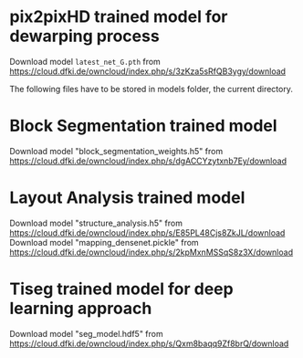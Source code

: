 # pix2pixHD trained model for dewarping process

Download model `latest_net_G.pth` from https://cloud.dfki.de/owncloud/index.php/s/3zKza5sRfQB3ygy/download

The following files have to be stored in models folder, the current directory.

# Block Segmentation trained model
Download model "block_segmentation_weights.h5" from https://cloud.dfki.de/owncloud/index.php/s/dgACCYzytxnb7Ey/download

# Layout Analysis trained model
Download model "structure_analysis.h5" from https://cloud.dfki.de/owncloud/index.php/s/E85PL48Cjs8ZkJL/download
Download model "mapping_densenet.pickle" from https://cloud.dfki.de/owncloud/index.php/s/2kpMxnMSSqS8z3X/download

# Tiseg trained model for deep learning approach
Download model "seg_model.hdf5" from https://cloud.dfki.de/owncloud/index.php/s/Qxm8baqq9Zf8brQ/download
